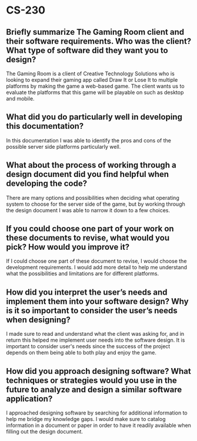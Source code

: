 # CS-230

## Briefly summarize The Gaming Room client and their software requirements. Who was the client? What type of software did they want you to design? 
The Gaming Room is a client of Creative Technology Solutions who is looking to expand their gaming app called Draw It or Lose It to multiple platforms by making the game a web-based game. The client wants us to evaluate the platforms that this game will be playable on such as desktop and mobile.

## What did you do particularly well in developing this documentation?
In this documentation I was able to identify the pros and cons of the possible server side platforms particularly well.

## What about the process of working through a design document did you find helpful when developing the code?
There are many options and possibilities when deciding what operating system to choose for the server side of the game, but by working through the design document I was able to narrow it down to a few choices.

## If you could choose one part of your work on these documents to revise, what would you pick? How would you improve it?
If I could choose one part of these document to revise, I would choose the development requirements. I would add more detail to help me understand what the possibilities and limitations are for different platforms.

## How did you interpret the user’s needs and implement them into your software design? Why is it so important to consider the user’s needs when designing?
I made sure to read and understand what the client was asking for, and in return this helped me implement user needs into the software design. It is important to consider user's needs since the success of the project depends on them being able to both play and enjoy the game.

## How did you approach designing software? What techniques or strategies would you use in the future to analyze and design a similar software application?
I approached designing software by searching for additional information to help me bridge my knowledge gaps. I would make sure to catalog information in a document or paper in order to have it readily available when filling out the design document.

